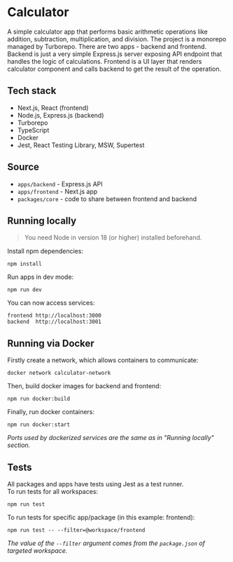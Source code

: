 # Calculator

A simple calculator app that performs basic arithmetic operations like addition, subtraction, multiplication, and division. The project is a monorepo managed by Turborepo. There are two apps - backend and frontend. Backend is just a very simple Express.js server exposing API endpoint that handles the logic of calculations. Frontend is a UI layer that renders calculator component and calls backend to get the result of the operation.

## Tech stack

- Next.js, React (frontend)
- Node.js, Express.js (backend)
- Turborepo
- TypeScript
- Docker
- Jest, React Testing Library, MSW, Supertest

## Source

- `apps/backend` - Express.js API
- `apps/frontend` - Next.js app
- `packages/core` - code to share between frontend and backend

## Running locally

> You need Node in version 18 (or higher) installed beforehand.

Install npm dependencies:

```shell
npm install
```

Run apps in dev mode:

```shell
npm run dev
```

You can now access services:

```
frontend http://localhost:3000
backend  http://localhost:3001
```

## Running via Docker

Firstly create a network, which allows containers to communicate:

```shell
docker network calculator-network
```

Then, build docker images for backend and frontend:

```shell
npm run docker:build
```

Finally, run docker containers:

```shell
npm run docker:start
```

_Ports used by dockerized services are the same as in "Running locally" section._

## Tests

All packages and apps have tests using Jest as a test runner.\
To run tests for all workspaces:

```shell
npm run test
```

To run tests for specific app/package (in this example: frontend):

```shell
npm run test -- --filter=@workspace/frontend
```

_The value of the `--filter` argument comes from the `package.json` of targeted workspace._
